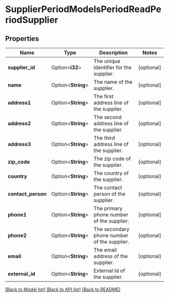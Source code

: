 # SupplierPeriodModelsPeriodReadPeriodSupplier

## Properties

Name | Type | Description | Notes
------------ | ------------- | ------------- | -------------
**supplier_id** | Option<**i32**> | The unique identifier for the supplier. | [optional]
**name** | Option<**String**> | The name of the supplier. | [optional]
**address1** | Option<**String**> | The first address line of the supplier. | [optional]
**address2** | Option<**String**> | The second address line of the supplier. | [optional]
**address3** | Option<**String**> | The third address line of the supplier. | [optional]
**zip_code** | Option<**String**> | The zip code of the supplier. | [optional]
**country** | Option<**String**> | The country of the supplier. | [optional]
**contact_person** | Option<**String**> | The contact person of the supplier. | [optional]
**phone1** | Option<**String**> | The primary phone number of the supplier. | [optional]
**phone2** | Option<**String**> | The secondary phone number of the supplier. | [optional]
**email** | Option<**String**> | The email address of the supplier. | [optional]
**external_id** | Option<**String**> | External Id of the supplier. | [optional]

[[Back to Model list]](../README.md#documentation-for-models) [[Back to API list]](../README.md#documentation-for-api-endpoints) [[Back to README]](../README.md)


